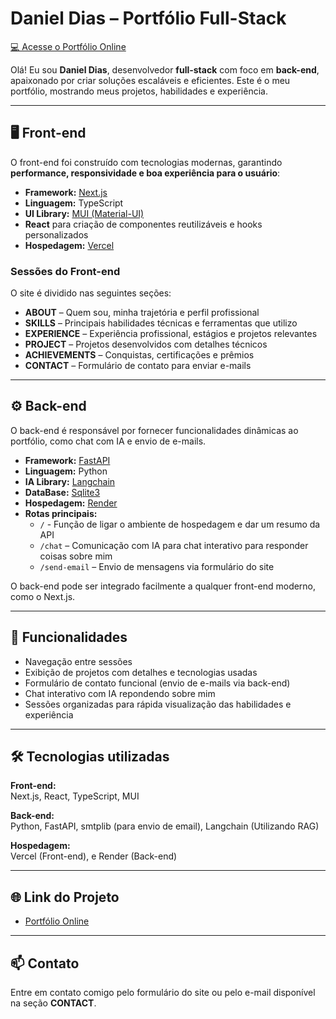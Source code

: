# Daniel Dias – Portfólio Full-Stack

[💻 Acesse o Portfólio Online](https://portifolio-danielhabdias.vercel.app)

Olá! Eu sou **Daniel Dias**, desenvolvedor **full-stack** com foco em **back-end**, apaixonado por criar soluções escaláveis e eficientes. Este é o meu portfólio, mostrando meus projetos, habilidades e experiência.

---

## 🖥 Front-end

O front-end foi construído com tecnologias modernas, garantindo **performance, responsividade e boa experiência para o usuário**:

- **Framework:** [Next.js](https://nextjs.org/)  
- **Linguagem:** TypeScript  
- **UI Library:** [MUI (Material-UI)](https://mui.com/)  
- **React** para criação de componentes reutilizáveis e hooks personalizados  
- **Hospedagem:** [Vercel](https://vercel.com/)  

### Sessões do Front-end

O site é dividido nas seguintes seções:

- **ABOUT** – Quem sou, minha trajetória e perfil profissional  
- **SKILLS** – Principais habilidades técnicas e ferramentas que utilizo  
- **EXPERIENCE** – Experiência profissional, estágios e projetos relevantes  
- **PROJECT** – Projetos desenvolvidos com detalhes técnicos  
- **ACHIEVEMENTS** – Conquistas, certificações e prêmios  
- **CONTACT** – Formulário de contato para enviar e-mails  

---

## ⚙ Back-end

O back-end é responsável por fornecer funcionalidades dinâmicas ao portfólio, como chat com IA e envio de e-mails.  

- **Framework:** [FastAPI](https://fastapi.tiangolo.com/)
- **Linguagem:** Python 
- **IA Library:** [Langchain](https://www.langchain.com/)
- **DataBase:** [Sqlite3](https://sqlite.org/)
- **Hospedagem:** [Render](https://render.com)
- **Rotas principais:**  
  - `/` - Função de ligar o ambiente de hospedagem e dar um resumo da API
  - `/chat` – Comunicação com IA para chat interativo para responder coisas sobre mim 
  - `/send-email` – Envio de mensagens via formulário do site  

O back-end pode ser integrado facilmente a qualquer front-end moderno, como o Next.js.

---

## 🚀 Funcionalidades

- Navegação entre sessões 
- Exibição de projetos com detalhes e tecnologias usadas  
- Formulário de contato funcional (envio de e-mails via back-end)  
- Chat interativo com IA repondendo sobre mim  
- Sessões organizadas para rápida visualização das habilidades e experiência  

---

## 🛠 Tecnologias utilizadas

**Front-end:**  
Next.js, React, TypeScript, MUI

**Back-end:**  
Python, FastAPI, smtplib (para envio de email), Langchain (Utilizando RAG) 

**Hospedagem:**  
Vercel (Front-end), e Render (Back-end)

---

## 🌐 Link do Projeto

- [Portfólio Online](https://portifolio-danielhabdias.vercel.app)  

---

## 📫 Contato

Entre em contato comigo pelo formulário do site ou pelo e-mail disponível na seção **CONTACT**.
